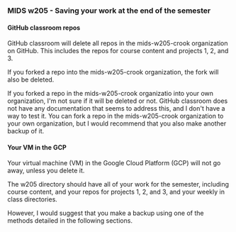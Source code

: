 ### MIDS w205 - Saving your work at the end of the semester

#### GitHub classroom repos

GitHub classroom will delete all repos in the mids-w205-crook organization on GitHub.  This includes the repos for course content and projects 1, 2, and 3. 

If you forked a repo into the mids-w205-crook organization, the fork will also be deleted.

If you forked a repo in the mids-w205-crook organizatio into your own organization, I'm not sure if it will be deleted or not.  GitHub classroom does not have any documentation that seems to address this, and I don't have a way to test it.   You can fork a repo in the mids-w205-crook organization to your own organization, but I would recommend that you also make another backup of it.

#### Your VM in the GCP

Your virtual machine (VM) in the Google Cloud Platform (GCP) will not go away, unless you delete it.  

The w205 directory should have all of your work for the semester, including course content, and your repos for projects 1, 2, and 3, and your weekly in class directories.  

However, I would suggest that you make a backup using one of the methods detailed in the following sections.

#### 
